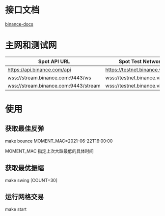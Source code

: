 # 接口文档
[binance-docs](https://binance-docs.github.io/apidocs/spot/cn/#ed913b7357)

# 主网和测试网
| Spot API URL                         | Spot Test Network URL               |
| ------------------------------------ | ----------------------------------- |
| https://api.binance.com/api          | https://testnet.binance.vision/api  |
| wss://stream.binance.com:9443/ws     | wss://testnet.binance.vision/ws     |
| wss://stream.binance.com:9443/stream | wss://testnet.binance.vision/stream |

# 使用
## 获取最佳反弹
make bounce MOMENT_MAC=2021-06-22T16:00:00

MOMENT_MAC 指定上次大跌最低的具体时间

## 获取最优振幅
make swing [COUNT=30]

## 运行网格交易
make start
